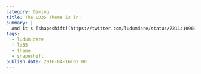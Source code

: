 ```yaml
---
category: Gaming
title: The LD35 Theme is in!
summary: |
  And it's [shapeshift](https://twitter.com/ludumdare/status/721141090993049600)... That's quite a broad one. Time for some brainstorming.
tags:
  - ludum dare
  - ld35
  - theme
  - shapeshift
publish_date: 2016-04-16T02:00
---
```


